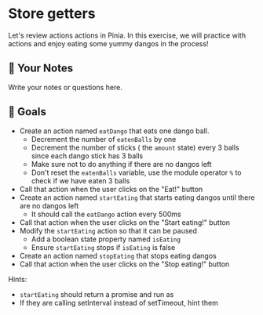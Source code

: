 # Store getters

Let's review actions actions in Pinia. In this exercise, we will practice with actions and enjoy eating some yummy
dangos in the process!

## 📝 Your Notes

Write your notes or questions here.

## 🎯 Goals

- Create an action named `eatDango` that eats one dango ball.
  - Decrement the number of `eatenBalls` by one
  - Decrement the number of sticks ( the `amount` state) every 3 balls since each dango stick has 3 balls
  - Make sure not to do anything if there are no dangos left
  - Don't reset the `eatenBalls` variable, use the module operator `%` to check if we have eaten 3 balls
- Call that action when the user clicks on the "Eat!" button
- Create an action named `startEating` that starts eating dangos until there are no dangos left
  - It should call the `eatDango` action every 500ms
- Call that action when the user clicks on the "Start eating!" button
- Modify the `startEating` action so that it can be paused
  - Add a boolean state property named `isEating`
  - Ensure `startEating` stops if `isEating` is false
- Create an action named `stopEating` that stops eating dangos
- Call that action when the user clicks on the "Stop eating!" button

Hints:

- `startEating` should return a promise and run as
- If they are calling setInterval instead of setTimeout, hint them

